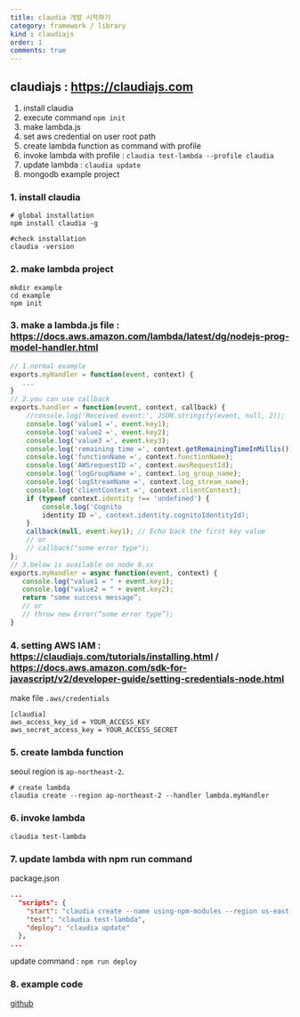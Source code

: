 ```yaml
---
title: claudia 개발 시작하기
category: framework / library
kind : claudiajs
order: 1
comments: true
---
```


## claudiajs : https://claudiajs.com

1. install claudia
2. execute command `npm init`
3. make lambda.js
4. set aws credential on user root path
5. create lambda function as command with profile
6. invoke lambda with profile : `claudia test-lambda --profile claudia`
7. update lambda : `claudia update`
8. mongodb example project

### 1. install claudia

```jshelllanguage
# global installation
npm install claudia -g

#check installation
claudia -version
```

### 2. make lambda project

```jshelllanguage
mkdir example
cd example
npm init
```
### 3. make a lambda.js file : https://docs.aws.amazon.com/lambda/latest/dg/nodejs-prog-model-handler.html

```javascript
// 1.normal example
exports.myHandler = function(event, context) {
   ...
}
// 2.you can use callback
exports.handler = function(event, context, callback) {
    //console.log('Received event:', JSON.stringify(event, null, 2));
    console.log('value1 =', event.key1);
    console.log('value2 =', event.key2);
    console.log('value3 =', event.key3);
    console.log('remaining time =', context.getRemainingTimeInMillis());
    console.log('functionName =', context.functionName);
    console.log('AWSrequestID =', context.awsRequestId);
    console.log('logGroupName =', context.log_group_name);
    console.log('logStreamName =', context.log_stream_name);
    console.log('clientContext =', context.clientContext);
    if (typeof context.identity !== 'undefined') {
        console.log('Cognito
        identity ID =', context.identity.cognitoIdentityId);
    }    
    callback(null, event.key1); // Echo back the first key value
    // or
    // callback("some error type"); 
};
// 3.below is available on node 8.xx
exports.myHandler = async function(event, context) {
   console.log("value1 = " + event.key1);
   console.log("value2 = " + event.key2);  
   return "some success message”;
   // or 
   // throw new Error(“some error type”); 
} 
```

### 4. setting AWS IAM : https://claudiajs.com/tutorials/installing.html / https://docs.aws.amazon.com/sdk-for-javascript/v2/developer-guide/setting-credentials-node.html

make file `.aws/credentials`  

```jshelllanguage
[claudia]
aws_access_key_id = YOUR_ACCESS_KEY
aws_secret_access_key = YOUR_ACCESS_SECRET
```

### 5. create lambda function

seoul region is `ap-northeast-2`.
 
```jshelllanguage
# create lambda
claudia create --region ap-northeast-2 --handler lambda.myHandler
```

### 6. invoke lambda

```jshelllanguage
claudia test-lambda
```

### 7. update lambda with npm run command

package.json

```json
...
  "scripts": {
    "start": "claudia create --name using-npm-modules --region us-east-1 --handler main.handler",
    "test": "claudia test-lambda",
    "deploy": "claudia update"
  },
...
```
update command : `npm run deploy`

### 8. example code

[github](https://github.com/j2yes/lambda-mongodb)